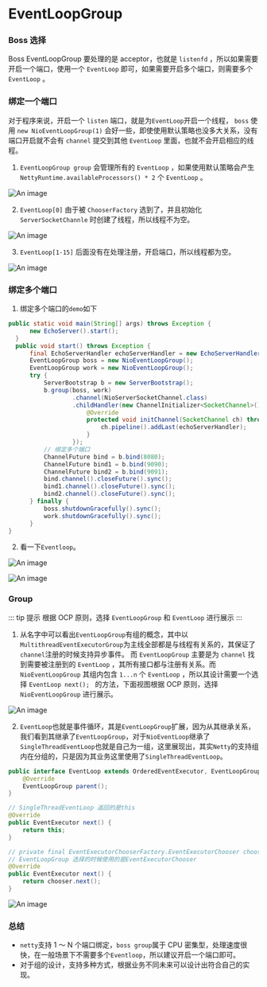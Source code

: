 # EventLoopGroup

### Boss 选择

Boss EventLoopGroup 要处理的是 acceptor，也就是 `listenfd` ，所以如果需要开启一个端口，使用一个 `EventLoop` 即可，如果需要开启多个端口，则需要多个 `EventLoop` 。

### 绑定一个端口

对于程序来说，开启一个 `listen` 端口，就是为`EventLoop`开启一个线程， `boss` 使用 `new NioEventLoopGroup(1)` 会好一些，即使使用默认策略也没多大关系，没有端口开启就不会有 `channel` 提交到其他 `EventLoop` 里面，也就不会开启相应的线程。

1. `EventLoopGroup group` 会管理所有的 `EventLoop` ，如果使用默认策略会产生 `NettyRuntime.availableProcessors() * 2` 个 `EventLoop` 。

![An image](./image/event-loop.jpg)

2. `EventLoop[0]` 由于被 `ChooserFactory` 选到了，并且初始化 `ServerSocketChannle` 时创建了线程，所以线程不为空。

![An image](./image/boos-0.jpg)

3. `EventLoop[1-15]` 后面没有在处理注册，开启端口，所以线程都为空。


![An image](./image/boss-1.jpg)

### 绑定多个端口

1. 绑定多个端口的`demo`如下

```java
public static void main(String[] args) throws Exception {
      new EchoServer().start();
  }
  public void start() throws Exception {
      final EchoServerHandler echoServerHandler = new EchoServerHandler();
      EventLoopGroup boss = new NioEventLoopGroup();
      EventLoopGroup work = new NioEventLoopGroup();
      try {
          ServerBootstrap b = new ServerBootstrap();
          b.group(boss, work)
                  .channel(NioServerSocketChannel.class)
                  .childHandler(new ChannelInitializer<SocketChannel>() {
                      @Override
                      protected void initChannel(SocketChannel ch) throws Exception {
                          ch.pipeline().addLast(echoServerHandler);
                      }
                  });
          // 绑定多个端口
          ChannelFuture bind = b.bind(8080);
          ChannelFuture bind1 = b.bind(9090);
          ChannelFuture bind2 = b.bind(9091);
          bind.channel().closeFuture().sync();
          bind1.channel().closeFuture().sync();
          bind2.channel().closeFuture().sync();
      } finally {
          boss.shutdownGracefully().sync();
          work.shutdownGracefully().sync();
      }
}
```

2. 看一下`Eventloop`。


![An image](./image/boss-group-2-1.jpg)



![An image](./image/boss-group-2-2.jpg)

### Group

::: tip 提示
根据 OCP 原则，选择 `EventLoopGroup` 和 `EventLoop` 进行展示
:::

1. 从名字中可以看出`EventLoopGroup`有组的概念，其中以`MultithreadEventExecutorGroup`为主线全部都是与线程有关系的，其保证了`channel`注册的时候支持异步事件。
   而 `EventLoopGroup` 主要是为 `channel` 找到需要被注册到的 `EventLoop` ，其所有接口都与注册有关系。而 `NioEventLoopGroup` 其组内包含 `1...n` 个 `EventLoop` ，所以其设计需要一个选择 `EventLoop next(); ` 的方法，下面视图根据 OCP 原则，选择 `NioEventLoopGroup` 进行展示。


![An image](./image/NioEventLoopGroup.png)

2. `EventLoop`也就是事件循环，其是`EventLoopGroup`扩展，因为从其继承关系，我们看到其继承了`EventLoopGroup`，对于`NioEventLoop`继承了`SingleThreadEventLoop`也就是自己为一组，这里展现出，其实`Netty`的支持组内在分组的，只是因为其业务这里使用了`SingleThreadEventLoop`。

```java
public interface EventLoop extends OrderedEventExecutor, EventLoopGroup {
    @Override
    EventLoopGroup parent();
}

// SingleThreadEventLoop 返回的是this
@Override
public EventExecutor next() {
    return this;
}

// private final EventExecutorChooserFactory.EventExecutorChooser chooser;
// EventLoopGroup 选择的时候使用的是EventExecutorChooser
@Override
public EventExecutor next() {
    return chooser.next();
}
```

![An image](./image/NioEventLoop.png)

### 总结

* `netty`支持 1 ～ N 个端口绑定，`boss group`属于 CPU 密集型，处理速度很快，在一般场景下不需要多个`Eventloop`，所以建议开启一个端口即可。
* 对于组的设计，支持多种方式，根据业务不同未来可以设计出符合自己的实现。
